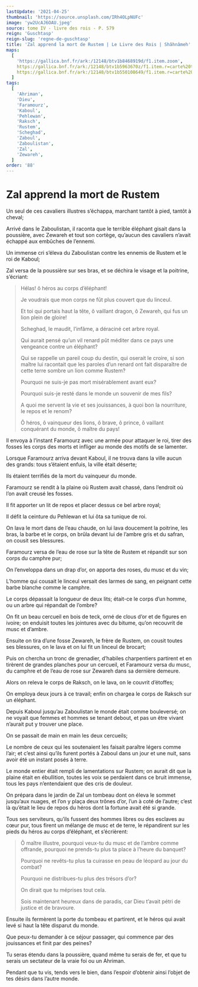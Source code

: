 ```yaml
---
lastUpdate: '2021-04-25'
thumbnail: 'https://source.unsplash.com/IRh4OLpNUFc'
image: 'yw2UcAJ6OAU.jpeg'
source: tome IV - livre des rois - P. 579
reign: 'Guschtasp'
reign-slug: 'regne-de-guschtasp'
title: 'Zal apprend la mort de Rustem | Le Livre des Rois | Shâhnâmeh'
maps:
  [
    'https://gallica.bnf.fr/ark:/12148/btv1b8468919d/f1.item.zoom',
    https://gallica.bnf.fr/ark:/12148/btv1b5963670z/f1.item.r=carte%20touran.zoom,
    https://gallica.bnf.fr/ark:/12148/btv1b550108649/f1.item.r=carte%20touran.zoom,
  ]
tags:
  [
    'Ahriman',
    'Dieu',
    'Faramourz',
    'Kaboul',
    'Pehlewan',
    'Raksch',
    'Rustem',
    'Scheghad',
    'Zaboul',
    'Zaboulistan',
    'Zal',
    'Zewareh',
  ]
order: '88'
---
```


# Zal apprend la mort de Rustem

Un seul de ces cavaliers illustres s’échappa, marchant tantôt à pied, tantôt à cheval;

Arrivé dans le Zaboulistan, il raconta que le terrible éléphant gisait dans la poussière, avec Zewareh et tout son cortège, qu’aucun des cavaliers n’avait échappé aux embûches de l’ennemi.

Un immense cri s’éleva du Zaboulistan contre les ennemis de Rustem et le roi de Kaboul;

Zal versa de la poussière sur ses bras, et se déchira le visage et la poitrine, s’écriant:

> Hélas! ô héros au corps d’éléphant!
>
> Je voudrais que mon corps ne fût plus couvert que du linceul.
>
> Et toi qui portais haut la tête, ô vaillant dragon, ô Zewareh, qui fus un lion plein de gloire!
>
> Scheghad, le maudit, l’infâme, a déraciné cet arbre royal.
>
> Qui aurait pensé qu’un vil renard pût méditer dans ce pays une vengeance contre un éléphant?
>
> Qui se rappelle un pareil coup du destin, qui oserait le croire, si son maître lui racontait que les paroles d’un renard ont fait disparaître de cette terre sombre un lion comme Rustem?
>
> Pourquoi ne suis-je pas mort misérablement avant eux?
>
> Pourquoi suis-je resté dans le monde un souvenir de mes fils?
>
> A quoi me servent la vie et ses jouissances, à quoi bon la nourriture, le repos et le renom?
>
> Ô héros, ô vainqueur des lions, ô brave, ô prince, ô vaillant conquérant du monde, ô maître du pays!

Il envoya à l’instant Faramourz avec une armée pour attaquer le roi, tirer des fosses les corps des morts et infliger au monde des motifs de se lamenter.

Lorsque Faramourz arriva devant Kaboul, il ne trouva dans la ville aucun des grands: tous s’étaient enfuis, la ville était déserte;

Ils étaient terrifiés de la mort du vainqueur du monde.

Faramourz se rendit à la plaine où Rustem avait chassé, dans l’endroit où l’on avait creusé les fosses.

Il fit apporter un lit de repos et placer dessus ce bel arbre royal;

Il défit la ceinture du Pehlewan et lui ôta sa tunique de roi.

On lava le mort dans de l’eau chaude, on lui lava doucement la poitrine, les bras, la barbe et le corps, on brûla devant lui de l’ambre gris et du safran, on cousit ses blessures.

Faramourz versa de l’eau de rose sur la tête de Rustem et répandit sur son corps du camphre pur;

On l’enveloppa dans un drap d’or, on apporta des roses, du musc et du vin;

L’homme qui cousait le linceul versait des larmes de sang, en peignant cette barbe blanche comme le camphre.

Le corps dépassait la longueur de deux lits; était-ce le corps d’un homme, ou un arbre qui répandait de l’ombre?

On fit un beau cercueil en bois de teck, orné de clous d’or et de figures en ivoire; on enduisit toutes les jointures avec du bitume, qu’on recouvrit de musc et d’ambre.

Ensuite on tira d’une fosse Zewareh, le frère de Rustem, on cousit toutes ses blessures, on le lava et on lui fit un linceul de brocart;

Puis on chercha un tronc de grenadier, d’habiles charpentiers partirent et en tirèrent de grandes planches pour un cercueil, et Faramourz versa du musc, du camphre et de l’eau de rose sur Zewareh dans sa dernière demeure.

Alors on releva le corps de Raksch, on le lava, on le couvrit d’étoffes;

On employa deux jours à ce travail; enfin on chargea le corps de Raksch sur un éléphant.

Depuis Kaboul jusqu’au Zaboulistan le monde était comme bouleversé; on ne voyait que femmes et hommes se tenant debout, et pas un être vivant n’aurait put y trouver une place.

On se passait de main en main les deux cercueils;

Le nombre de ceux qui les soutenaient les faisait paraître légers comme l’air; et c’est ainsi qu’ils furent portés à Zaboul dans un jour et une nuit, sans avoir été un instant posés à terre.

Le monde entier était rempli de lamentations sur Rustem; on aurait dit que la plaine était en ébullition, toutes les voix se perdaient dans ce bruit immense, tous les pays n’entendaient que des cris de douleur.

On prépara dans le jardin de Zal un tombeau dont on éleva le sommet jusqu’aux nuages, et l’on y plaça deux trônes d’or, l’un à coté de l’autre; c’est là qu’était le lieu de repos du héros dont la fortune avait été si grande.

Tous ses serviteurs, qu’ils fussent des hommes libres ou des esclaves au cœur pur, tous firent un mélange de musc et de terre, le répandirent sur les pieds du héros au corps d’éléphant, et s’écrièrent:

> Ô maître illustre, pourquoi veux-tu du musc et de l’ambre comme offrande, pourquoi ne prends-tu plus ta place à l’heure du banquet?
>
> Pourquoi ne revêts-tu plus ta cuirasse en peau de léopard au jour du combat?
>
> Pourquoi ne distribues-tu plus des trésors d’or?
>
> On dirait que tu méprises tout cela.
>
> Sois maintenant heureux dans de paradis, car Dieu t’avait pétri de justice et de bravoure.

Ensuite ils fermèrent la porte du tombeau et partirent, et le héros qui avait levé si haut la tête disparut du monde.

Que peux-tu demander à ce séjour passager, qui commence par des jouissances et finit par des peines?

Tu seras étendu dans la poussière, quand même tu serais de fer, et que tu serais un sectateur de la vraie foi ou un Ahriman.

Pendant que tu vis, tends vers le bien, dans l’espoir d’obtenir ainsi l’objet de tes désirs dans l’autre monde.
